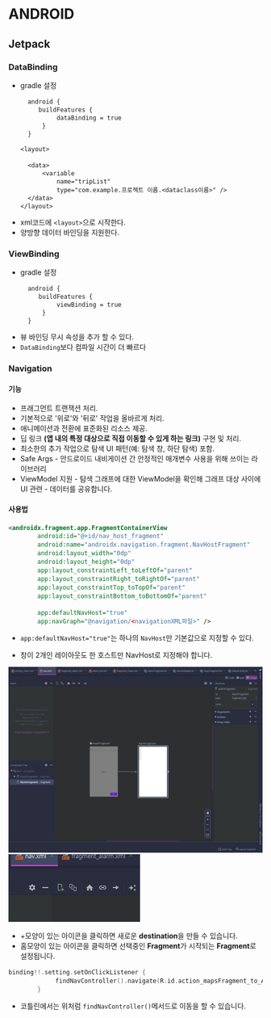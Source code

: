 # ANDROID
## Jetpack
### DataBinding
- gradle 설정
  ~~~
    android {
       buildFeatures {
            dataBinding = true
        } 
    }
  ~~~
  ~~~
  <layout>

    <data>
        <variable
            name="tripList"
            type="com.example.프로젝트 이름.<dataclass이름>" />
    </data>
  </layout>
  ~~~
- xml코드에 `<layout>`으로 시작한다.
- 양방향 데이터 바인딩을 지원한다.

### ViewBinding
- gradle 설정
  ~~~
    android {
       buildFeatures {
            viewBinding = true
        } 
    }
  ~~~
- 뷰 바인딩 무시 속성을 추가 할 수 있다.
- `DataBinding`보다 컴파일 시간이 더 빠르다 
### Navigation
#### 기능
- 프래그먼트 트랜잭션 처리.
- 기본적으로 '위로'와 '뒤로' 작업을 올바르게 처리.
- 애니메이션과 전환에 표준화된 리소스 제공.
- 딥 링크 **(앱 내의 특정 대상으로 직접 이동할 수 있게 하는 링크)** 구현 및 처리.
- 최소한의 추가 작업으로 탐색 UI 패턴(예: 탐색 창, 하단 탐색) 포함.
- Safe Args - 안드로이드 내비게이션 간 안정적인 매개변수 사용을 위해 쓰이는 라이브러리
- ViewModel 지원 - 탐색 그래프에 대한 ViewModel을 확인해 그래프 대상 사이에 UI 관련 - 데이터를 공유합니다.

#### 사용법
```xml
<androidx.fragment.app.FragmentContainerView
        android:id="@+id/nav_host_fragment"
        android:name="androidx.navigation.fragment.NavHostFragment"
        android:layout_width="0dp"
        android:layout_height="0dp"
        app:layout_constraintLeft_toLeftOf="parent"
        app:layout_constraintRight_toRightOf="parent"
        app:layout_constraintTop_toTopOf="parent"
        app:layout_constraintBottom_toBottomOf="parent"

        app:defaultNavHost="true"
        app:navGraph="@navigation/<navigationXML파일>" />
```
* ```app:defaultNavHost="true"```는 하나의 ```NavHost```만 기본값으로 지정할 수 있다.

* 창이 2개인 레이아웃도 한 호스트만 NavHost로 지정해야 합니다.

![](./img/navigation.png)
![](./img/navigation2.png)
* +모양이 있는 아이콘을 클릭하면 새로운 **destination**을 만들 수 있습니다.
* 홈모양이 있는 아이콘을 클릭하면 선택중인 **Fragment**가 시작되는 **Fragment**로 설정됩니다.
```kt
binding!!.setting.setOnClickListener {
             findNavController().navigate(R.id.action_mapsFragment_to_AlarmFragment) 
        }
```
* 코틀린에서는 위처럼 ```findNavController()```메서드로 이동을 할 수 있습니다.